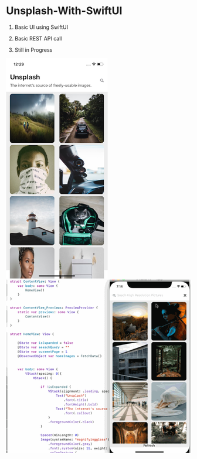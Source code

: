 # Unsplash-With-SwiftUI


1. Basic UI using SwiftUI

2. Basic REST API call

3. Still in Progress



<img src= "Screen/home.png" >
<img src= "Screen/media1.gif" >
